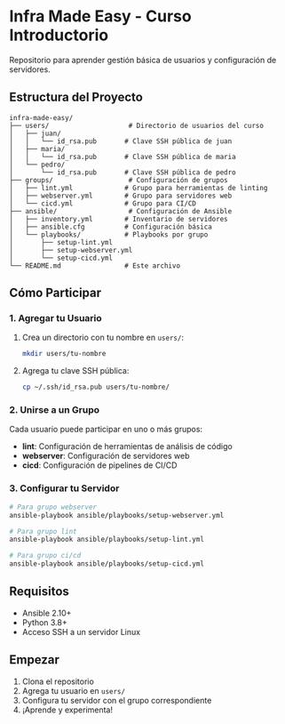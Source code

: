 # Infra Made Easy - Curso Introductorio

Repositorio para aprender gestión básica de usuarios y configuración de servidores.

## Estructura del Proyecto

```
infra-made-easy/
├── users/                    # Directorio de usuarios del curso
│   ├── juan/
│   │   └── id_rsa.pub       # Clave SSH pública de juan
│   ├── maria/
│   │   └── id_rsa.pub       # Clave SSH pública de maria
│   └── pedro/
│       └── id_rsa.pub       # Clave SSH pública de pedro
├── groups/                   # Configuración de grupos
│   ├── lint.yml             # Grupo para herramientas de linting
│   ├── webserver.yml        # Grupo para servidores web
│   └── cicd.yml             # Grupo para CI/CD
├── ansible/                  # Configuración de Ansible
│   ├── inventory.yml        # Inventario de servidores
│   ├── ansible.cfg          # Configuración básica
│   └── playbooks/           # Playbooks por grupo
│       ├── setup-lint.yml
│       ├── setup-webserver.yml
│       └── setup-cicd.yml
└── README.md                # Este archivo
```

## Cómo Participar

### 1. Agregar tu Usuario

1. Crea un directorio con tu nombre en `users/`:
   ```bash
   mkdir users/tu-nombre
   ```

2. Agrega tu clave SSH pública:
   ```bash
   cp ~/.ssh/id_rsa.pub users/tu-nombre/
   ```

### 2. Unirse a un Grupo

Cada usuario puede participar en uno o más grupos:

- **lint**: Configuración de herramientas de análisis de código
- **webserver**: Configuración de servidores web
- **cicd**: Configuración de pipelines de CI/CD

### 3. Configurar tu Servidor

```bash
# Para grupo webserver
ansible-playbook ansible/playbooks/setup-webserver.yml

# Para grupo lint
ansible-playbook ansible/playbooks/setup-lint.yml

# Para grupo ci/cd
ansible-playbook ansible/playbooks/setup-cicd.yml
```

## Requisitos

- Ansible 2.10+
- Python 3.8+
- Acceso SSH a un servidor Linux

## Empezar

1. Clona el repositorio
2. Agrega tu usuario en `users/`
3. Configura tu servidor con el grupo correspondiente
4. ¡Aprende y experimenta!
